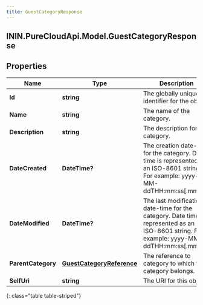 ```yaml
---
title: GuestCategoryResponse
---
```

## ININ.PureCloudApi.Model.GuestCategoryResponse

## Properties

|Name | Type | Description | Notes|
|------------ | ------------- | ------------- | -------------|
| **Id** | **string** | The globally unique identifier for the object. | [optional] |
| **Name** | **string** | The name of the category. | |
| **Description** | **string** | The description for the category. | [optional] |
| **DateCreated** | **DateTime?** | The creation date-time for the category. Date time is represented as an ISO-8601 string. For example: yyyy-MM-ddTHH:mm:ss[.mmm]Z | [optional] |
| **DateModified** | **DateTime?** | The last modification date-time for the category. Date time is represented as an ISO-8601 string. For example: yyyy-MM-ddTHH:mm:ss[.mmm]Z | [optional] |
| **ParentCategory** | [**GuestCategoryReference**](GuestCategoryReference.html) | The reference to category to which this category belongs. | [optional] |
| **SelfUri** | **string** | The URI for this object | [optional] |
{: class="table table-striped"}


